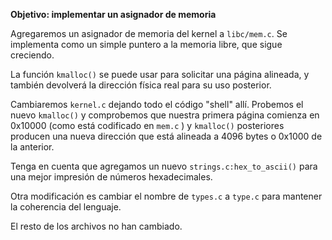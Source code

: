 **Objetivo: implementar un asignador de memoria**

Agregaremos un asignador de memoria del kernel a `libc/mem.c`. Se implementa como un simple puntero a la memoria libre, que sigue creciendo.

La función `kmalloc()` se puede usar para solicitar una página alineada, y también devolverá la dirección física real para su uso posterior.

Cambiaremos `kernel.c` dejando todo el código "shell" allí. Probemos el nuevo `kmalloc()` y comprobemos que nuestra primera página comienza en 0x10000 (como está codificado en `mem.c` ) y `kmalloc()` posteriores producen una nueva dirección que está alineada a 4096 bytes o 0x1000 de la anterior.

Tenga en cuenta que agregamos un nuevo `strings.c:hex_to_ascii()` para una mejor impresión de números hexadecimales.

Otra modificación es cambiar el nombre de `types.c` a `type.c` para mantener la coherencia del lenguaje.

El resto de los archivos no han cambiado.
